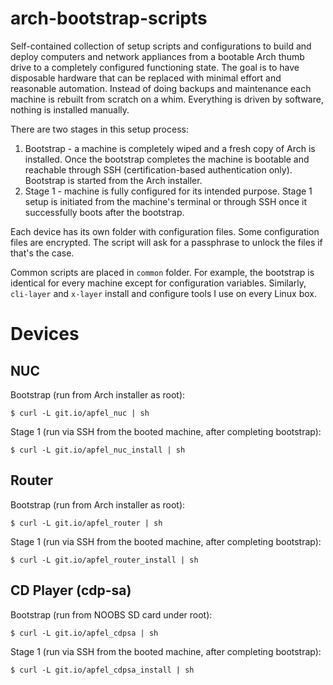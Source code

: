 # arch-bootstrap-scripts

Self-contained collection of setup scripts and configurations to build and deploy computers and network appliances from a bootable Arch thumb drive to a completely configured functioning state. The goal is to have disposable hardware that can be replaced with minimal effort and reasonable automation. Instead of doing backups and maintenance each machine is rebuilt from scratch on a whim. Everything is driven by software, nothing is installed manually.

There are two stages in this setup process:

 1. Bootstrap - a machine is completely wiped and a fresh copy of Arch is installed. Once the bootstrap completes the machine is bootable and reachable through SSH (certification-based authentication only). Bootstrap is started from the Arch installer.
 2. Stage 1 - machine is fully configured for its intended purpose. Stage 1 setup is initiated from the machine's terminal or through SSH once it successfully boots after the bootstrap.

Each device has its own folder with configuration files. Some configuration files are encrypted. The script will ask for a passphrase to unlock the files if that's the case.

Common scripts are placed in `common` folder. For example, the bootstrap is identical for every machine except for configuration variables. Similarly, `cli-layer` and `x-layer` install and configure tools I use on every Linux box.

# Devices

## NUC

Bootstrap (run from Arch installer as root):
```
$ curl -L git.io/apfel_nuc | sh
```

Stage 1 (run via SSH from the booted machine, after completing bootstrap):
```
$ curl -L git.io/apfel_nuc_install | sh
```

## Router

Bootstrap (run from Arch installer as root):
```
$ curl -L git.io/apfel_router | sh
```

Stage 1 (run via SSH from the booted machine, after completing bootstrap):
```
$ curl -L git.io/apfel_router_install | sh
```

## CD Player (cdp-sa)

Bootstrap (run from NOOBS SD card under root):
```
$ curl -L git.io/apfel_cdpsa | sh
```

Stage 1 (run via SSH from the booted machine, after completing bootstrap):
```
$ curl -L git.io/apfel_cdpsa_install | sh
```
